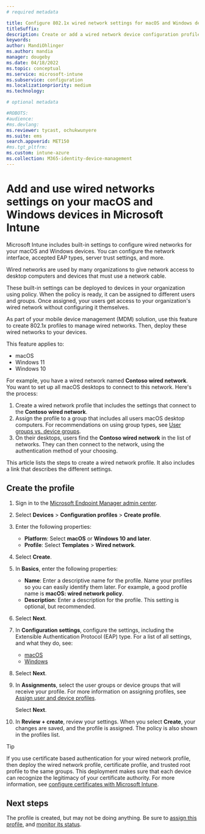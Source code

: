 ```yaml
---
# required metadata

title: Configure 802.1x wired network settings for macOS and Windows devices in Microsoft Intune
titleSuffix:
description: Create or add a wired network device configuration profile or policy using the IEEE 802.1X standard for macOS, Windows 10, and Windows 11 devices and computers. See the different settings, add certificates, choose an EAP type, and select an authentication method in Microsoft Intune.
keywords:
author: MandiOhlinger
ms.author: mandia
manager: dougeby
ms.date: 04/18/2022
ms.topic: conceptual
ms.service: microsoft-intune
ms.subservice: configuration
ms.localizationpriority: medium
ms.technology:

# optional metadata

#ROBOTS:
#audience:
#ms.devlang:
ms.reviewer: tycast, ochukwunyere
ms.suite: ems
search.appverid: MET150
#ms.tgt_pltfrm:
ms.custom: intune-azure
ms.collection: M365-identity-device-management
---
```


# Add and use wired networks settings on your macOS and Windows devices in Microsoft Intune

Microsoft Intune includes built-in settings to configure wired networks for your macOS and Windows devices. You can configure the network interface, accepted EAP types, server trust settings, and more.

Wired networks are used by many organizations to give network access to desktop computers and devices that must use a network cable.

These built-in settings can be deployed to devices in your organization using policy. When the policy is ready, it can be assigned to different users and groups. Once assigned, your users get access to your organization's wired network without configuring it themselves.

As part of your mobile device management (MDM) solution, use this feature to create 802.1x profiles to manage wired networks. Then, deploy these wired networks to your devices.

This feature applies to:

- macOS
- Windows 11
- Windows 10

For example, you have a wired network named **Contoso wired network**. You want to set up all macOS desktops to connect to this network. Here's the process:

1. Create a wired network profile that includes the settings that connect to the **Contoso wired network**.
2. Assign the profile to a group that includes all users macOS desktop computers. For recommendations on using group types, see [User groups vs. device groups](device-profile-assign.md#user-groups-vs-device-groups).
3. On their desktops, users find the **Contoso wired network** in the list of networks. They can then connect to the network, using the authentication method of your choosing.

This article lists the steps to create a wired network profile. It also includes a link that describes the different settings.

## Create the profile

1. Sign in to the [Microsoft Endpoint Manager admin center](https://go.microsoft.com/fwlink/?linkid=2109431).
2. Select **Devices** > **Configuration profiles** > **Create profile**.
3. Enter the following properties:

    - **Platform**: Select **macOS** or **Windows 10 and later**.
    - **Profile**: Select **Templates** > **Wired network**.

4. Select **Create**.
5. In **Basics**, enter the following properties:

    - **Name**: Enter a descriptive name for the profile. Name your profiles so you can easily identify them later. For example, a good profile name is **macOS: wired network policy**.
    - **Description**: Enter a description for the profile. This setting is optional, but recommended.

6. Select **Next**.
7. In **Configuration settings**, configure the settings, including the Extensible Authentication Protocol (EAP) type. For a list of all settings, and what they do, see:

    - [macOS](wired-network-settings-macos.md)
    - [Windows](wired-network-settings-windows.md)

8. Select **Next**.
9. In **Assignments**, select the user groups or device groups that will receive your profile. For more information on assigning profiles, see [Assign user and device profiles](device-profile-assign.md).

    Select **Next**.

10. In **Review + create**, review your settings. When you select **Create**, your changes are saved, and the profile is assigned. The policy is also shown in the profiles list.

> [!TIP]
> If you use certificate based authentication for your wired network profile, then deploy the wired network profile, certificate profile, and trusted root profile to the same groups. This deployment makes sure that each device can recognize the legitimacy of your certificate authority. For more information, see [configure certificates with Microsoft Intune](../protect/certificates-configure.md).

## Next steps

The profile is created, but may not be doing anything. Be sure to [assign this profile](device-profile-assign.md), and [monitor its status](device-profile-monitor.md).
